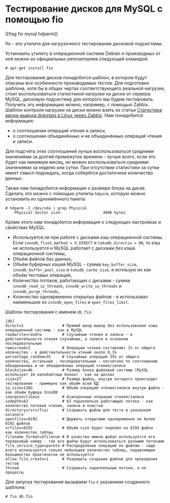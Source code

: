 Тестирование дисков для MySQL с помощью fio
===========================================

[[!tag fio mysql hdparm]]

fio - это утилита для нагрузочного тестирования дисковой подсистемы.

Установить утилиту в операционной системе Debian и производных от неё можно из официальных репозиториев следующей командой:

    # apt-get install fio

Для тестирования дисков понадобится шаблон, в котором будут описаны все особенности производимых тестов. Для подготовки шаблона, хотя бы в общих чертах соответствующего реальной нагрузке, стоит воспользоваться статистикой нагрузки на диски от сервера MySQL, дисковую подсистему для которого мы будем тестировать. Получить эту информацию можно, например, с помощью Zabbix. Шаблон контроля нагрузки на диски можно взять из статьи [Статистика ввода-вывода diskstats в Linux через Zabbix](http://stupin.su/blog/zabbix-template-diskstats-linux/). Нам понадобится информация:

* о соотношении операций чтения и записи,
* о соотношении объединённых и не объединённых операций чтения и записи.

Для подсчёта этих соотношений лучше воспользоваться средними значениями за долгий промежуток времени - лучше всего, если это будет как минимум месяц, но можно воспользоваться средними значениями за неделю или сутки. При отсутствии статистики за сутки имеет смысл подождать, когда соберётся достаточное количество данных.

Также нам понадобится информация о размере блока на диске. Сделать это можно с помощью утилиты `hdparm`, которую можно установить из одноимённого пакета:

    # hdparm -I /dev/sda | grep Physical
	    Physical Sector size:                  4096 bytes

Кроме этого нам понадобится информация о следующих настройках и свойствах MySQL:

* Используется ли при работе с дисками кэш операционной системы. Если `innodb_flush_method = O_DIRECT` и `tokudb_directio = ON`, то кэш не используется и MySQL работает с дисками без кэша операционной системы,
* Объём файлов баз данных,
* Объём буферных кэшей MySQL - сумма `key_buffer_size`, `innodb_buffer_pool_size` и `tokudb_cache_size`, я испльзую их как объём тестовых операций,
* Количество потоков, работающих с дисками - сумма `innodb_read_io_threads`, `innodb_write_io_threads` и `innodb_purge_threads`,
* Количество одновременно открытых файлов - я использовал наименьшее из `innodb_open_files` и `open_files_limit`.

Шаблон тестирования с именем `db.fio`:

    [db]
    direct=1                 # Прямой ввод-вывод без использования кэша операционной системы - как в MySQL
    readwrite=randrw         # Случайные чтения и записи - в действительности чтения случайные, а записи в основном последовательные
    rwmixread=1              # Операции чтения составляют 1% от общего количества - в действительности чтений около 0,1%
    percentage_random=35     # Случайных операций 35% от общего количества, остальные - последовательные - посчитано по соотношению объединәнных и не объединённых операций чтения/записи
    blocksize=4k             # Размер блока файловой системы (MySQL использует 16-килобайтные блоки) - как на дисках
    size=2T                  # Размер файла, внутри которого происходит тестирование - примерно как объём всей БД
    io_size=128G             # Объём операций чтения/записи внутри файла - как объём буфера InnoDB
    ioengine=libaio          # Асинхронные операции чтения/записи
    iodepth=62               # 62 параллельно работающих потока - как количество потоков чтения, записи и очистки
    directory=/srv/fio/      # Создавать файлы для теста в указанном каталоге
    openfiles=8192           # Держать открытыми одновременно не более 8192 файлов
    nrfiles=8192             # Объём size будет поделён на 8192 файла - как количество таблиц
    filename_format=$filenum # В качестве имени файал используется его порядковый номер - так все файлы будут использоваться разными потоками
    file_service_type=pareto # Распределение операций по файлам - чаще всего используется только небольшое количество таблиц, подавляющее большинство практически не используется
    allow_file_create=1      # Разрешить создание файлов для проведения тестов
    thread                   # Создавать параллельные потоки, а не процессы

Для запуска тестирования вызываем `fio` с указанием созданного шаблона:

    # fio db.fio

